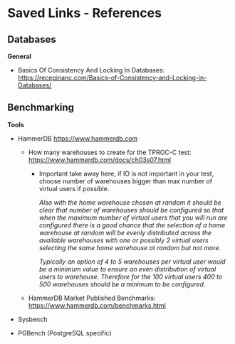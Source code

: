 # Saved Links - References

## **Databases**

**General**
- Basics Of Consistency And Locking In Databases: https://recepinanc.com/Basics-of-Consistency-and-Locking-in-Databases/

## **Benchmarking**

**Tools**
- HammerDB https://www.hammerdb.com
  - How many warehouses to create for the TPROC-C test: https://www.hammerdb.com/docs/ch03s07.html
    - Important take away here, if IO is not important in your test, choose number of warehouses bigger than max number of virtual users if possible.
    
       *Also with the home warehouse chosen at random it should be clear that number of warehouses should be configured so that when the maximum number of virtual users that you will run are configured there is a good chance that the selection of a home warehouse at random will be evenly distributed across the available warehouses with one or possibly 2 virtual users selecting the same home warehouse at random but not more.*
       
       *Typically an option of 4 to 5 warehouses per virtual user would be a minimum value to ensure an even distribution of virtual users to warehouse. Therefore for the 100 virtual users 400 to 500 warehouses should be a minimum to be configured.*
 
  - HammerDB Market Published Benchmarks: https://www.hammerdb.com/benchmarks.html
  
- Sysbench
- PGBench (PostgreSQL specific)
